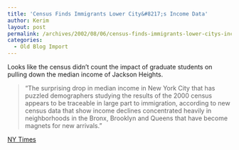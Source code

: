 ```yaml
---
title: 'Census Finds Immigrants Lower City&#8217;s Income Data'
author: Kerim
layout: post
permalink: /archives/2002/08/06/census-finds-immigrants-lower-citys-income-data/
categories:
  - Old Blog Import
---
```

Looks like the census didn&#8217;t count the impact of graduate students on pulling down the median income of Jackson Heights.


>   &#8220;The surprising drop in median income in New York City that has puzzled demographers studying the results of the 2000 census appears to be traceable in large part to immigration, according to new census data that show income declines concentrated heavily in neighborhoods in the Bronx, Brooklyn and Queens that have become magnets for new arrivals.&#8221;


<a href="http://www.nytimes.com/2002/08/06/nyregion/06CENS.html" onclick="_gaq.push(['_trackEvent', 'outbound-article', 'http://www.nytimes.com/2002/08/06/nyregion/06CENS.html', 'NY Times']);" >NY Times</a>

